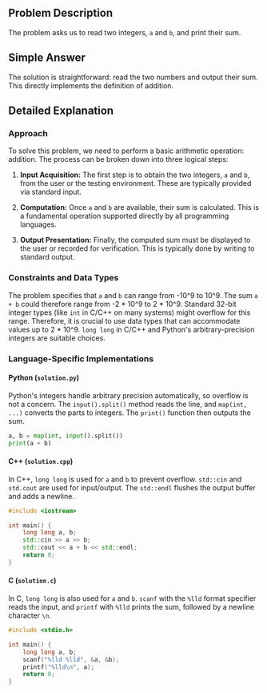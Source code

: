 ## Problem Description

The problem asks us to read two integers, `a` and `b`, and print their sum.

## Simple Answer

The solution is straightforward: read the two numbers and output their sum. This directly implements the definition of addition.

## Detailed Explanation

### Approach

To solve this problem, we need to perform a basic arithmetic operation: addition. The process can be broken down into three logical steps:

1.  **Input Acquisition:** The first step is to obtain the two integers, `a` and `b`, from the user or the testing environment. These are typically provided via standard input.

2.  **Computation:** Once `a` and `b` are available, their sum is calculated. This is a fundamental operation supported directly by all programming languages.

3.  **Output Presentation:** Finally, the computed sum must be displayed to the user or recorded for verification. This is typically done by writing to standard output.

### Constraints and Data Types

The problem specifies that `a` and `b` can range from -10^9 to 10^9. The sum `a + b` could therefore range from -2 * 10^9 to 2 * 10^9. Standard 32-bit integer types (like `int` in C/C++ on many systems) might overflow for this range. Therefore, it is crucial to use data types that can accommodate values up to 2 * 10^9. `long long` in C/C++ and Python's arbitrary-precision integers are suitable choices.

### Language-Specific Implementations

#### Python (`solution.py`)

Python's integers handle arbitrary precision automatically, so overflow is not a concern. The `input().split()` method reads the line, and `map(int, ...)` converts the parts to integers. The `print()` function then outputs the sum.

```python
a, b = map(int, input().split())
print(a + b)
```

#### C++ (`solution.cpp`)

In C++, `long long` is used for `a` and `b` to prevent overflow. `std::cin` and `std.cout` are used for input/output. The `std::endl` flushes the output buffer and adds a newline.

```cpp
#include <iostream>

int main() {
    long long a, b;
    std::cin >> a >> b;
    std::cout << a + b << std::endl;
    return 0;
}
```

#### C (`solution.c`)

In C, `long long` is also used for `a` and `b`. `scanf` with the `%lld` format specifier reads the input, and `printf` with `%lld` prints the sum, followed by a newline character `\n`.

```c
#include <stdio.h>

int main() {
    long long a, b;
    scanf("%lld %lld", &a, &b);
    printf("%lld\n", a);
    return 0;
}
```